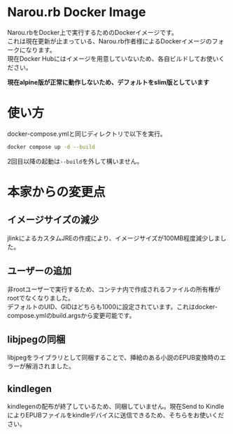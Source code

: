 # Narou.rb Docker Image

Narou.rbをDocker上で実行するためのDockerイメージです。  
これは現在更新が止まっている、Narou.rb作者様によるDockerイメージのフォークになります。  
現在Docker Hubにはイメージを用意していないため、各自ビルドしてお使いください。

**現在alpine版が正常に動作しないため、デフォルトをslim版としています**

# 使い方
docker-compose.ymlと同じディレクトリで以下を実行。
```sh
docker compose up -d --build
```
2回目以降の起動は```--build```を外して構いません。

# 本家からの変更点

## イメージサイズの減少
jlinkによるカスタムJREの作成により、イメージサイズが100MB程度減少しました。

## ユーザーの追加
非rootユーザーで実行するため、コンテナ内で作成されるファイルの所有権がrootでなくなりました。  
デフォルトのUID、GIDはどちらも1000に設定されています。これはdocker-compose.ymlのbuild.argsから変更可能です。

## libjpegの同梱
libjpegをライブラリとして同梱することで、挿絵のある小説のEPUB変換時のエラーが解消されました。

## kindlegen
kindlegenの配布が終了しているため、同梱していません。現在Send to KindleによりEPUBファイルをkindleデバイスに送信できるため、そちらをお使いください。